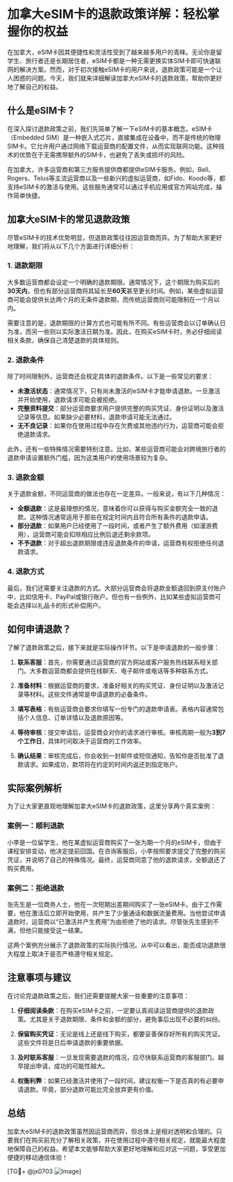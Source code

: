 # 加拿大eSIM卡的退款政策详解：轻松掌握你的权益

在加拿大，eSIM卡因其便捷性和灵活性受到了越来越多用户的青睐。无论你是留学生、旅行者还是长期居住者，eSIM卡都是一种无需更换实体SIM卡即可快速联网的解决方案。然而，对于初次接触eSIM卡的用户来说，退款政策可能是一个让人困惑的问题。今天，我们就来详细解读加拿大eSIM卡的退款政策，帮助你更好地了解自己的权益。

## 什么是eSIM卡？

在深入探讨退款政策之前，我们先简单了解一下eSIM卡的基本概念。eSIM卡（Embedded SIM）是一种嵌入式芯片，直接集成在设备中，而不是传统的物理SIM卡。它允许用户通过网络下载运营商的配置文件，从而实现联网功能。这种技术的优势在于无需携带额外的SIM卡，也避免了丢失或损坏的风险。

在加拿大，许多运营商和第三方服务提供商都提供eSIM卡服务。例如，Bell、Rogers、Telus等主流运营商以及一些新兴的虚拟运营商，如Fido、Koodo等，都支持eSIM卡的激活与使用。这些服务通常可以通过手机应用或官方网站完成，操作简单快捷。

## 加拿大eSIM卡的常见退款政策

尽管eSIM卡的技术优势明显，但退款政策往往因运营商而异。为了帮助大家更好地理解，我们将从以下几个方面进行详细分析：

### 1. **退款期限**
大多数运营商都会设定一个明确的退款期限。通常情况下，这个期限为购买后的**30天内**，但也有部分运营商将其延长至**60天**甚至更长时间。例如，某些虚拟运营商可能会提供长达两个月的无条件退款期，而传统运营商则可能限制在一个月以内。

需要注意的是，退款期限的计算方式也可能有所不同。有些运营商会以订单确认日为准，而另一些则以实际激活日期为准。因此，在购买eSIM卡时，务必仔细阅读相关条款，确保自己清楚退款的具体规则。

### 2. **退款条件**
除了时间限制外，运营商还会规定具体的退款条件。以下是一些常见的要求：

- **未激活状态**：通常情况下，只有尚未激活的eSIM卡才能申请退款。一旦激活并开始使用，退款请求可能会被拒绝。
- **完整资料提交**：部分运营商要求用户提供完整的购买凭证、身份证明以及激活记录等信息。如果缺少必要材料，退款申请可能无法通过。
- **无不良记录**：如果你在使用过程中存在欠费或其他违约行为，运营商可能会拒绝退款请求。

此外，还有一些特殊情况需要特别注意。比如，某些运营商可能会对跨境旅行者的退款申请设置额外门槛，因为这类用户的使用场景较为复杂。

### 3. **退款金额**
关于退款金额，不同运营商的做法也存在一定差异。一般来说，有以下几种情况：

- **全额退款**：这是最理想的情况，意味着你可以获得与购买金额完全一致的退款。这种情况通常适用于那些在规定时间内且符合所有条件的退款申请。
- **部分退款**：如果用户已经使用了一段时间，或者产生了额外费用（如漫游费用），运营商可能会扣除相应比例后退还剩余款项。
- **不予退款**：对于超出退款期限或违反退款条件的申请，运营商有权拒绝任何退款请求。

### 4. **退款方式**
最后，我们还需要关注退款的方式。大部分运营商会将退款金额退回到原支付账户中，比如信用卡、PayPal或银行账户。但也有一些例外，比如某些虚拟运营商可能会选择以礼品卡的形式补偿用户。

## 如何申请退款？

了解了退款政策之后，接下来就是实际操作环节。以下是申请退款的一般步骤：

1. **联系客服**：首先，你需要通过运营商的官方网站或客户服务热线联系相关部门。大多数运营商都会提供在线聊天、电子邮件或电话等多种联系方式。
   
2. **准备材料**：根据运营商的要求，准备好相关的购买凭证、身份证明以及激活记录等材料。这些文件通常是申请退款的必备条件。

3. **填写表格**：有些运营商会要求你填写一份专门的退款申请表。表格内容通常包括个人信息、订单详情以及退款原因等。

4. **等待审核**：提交申请后，运营商会对你的请求进行审核。审核周期一般为**3到7个工作日**，具体时间取决于运营商的工作效率。

5. **确认结果**：审核完成后，你会收到一封邮件或短信通知，告知你是否批准了退款请求。如果成功，款项将在约定的时间内返还到指定账户。

## 实际案例解析

为了让大家更直观地理解加拿大eSIM卡的退款政策，这里分享两个真实案例：

### 案例一：顺利退款
小李是一位留学生，他在某虚拟运营商购买了一张为期一个月的eSIM卡，但由于课程安排变动，他决定提前回国。在咨询客服后，小李按照要求提交了完整的购买凭证，并说明了自己的特殊情况。最终，运营商同意了他的退款请求，全额退还了购买费用。

### 案例二：拒绝退款
张先生是一位商务人士，他在一次短期出差期间购买了一张eSIM卡。由于工作需要，他在激活后立即开始使用，并产生了少量通话和数据流量费用。当他尝试申请退款时，运营商以“已激活并产生费用”为由拒绝了他的请求。尽管张先生感到不满，但他只能接受这一结果。

这两个案例充分展示了退款政策的实际执行情况。从中可以看出，能否成功退款很大程度上取决于是否严格遵守相关规定。

## 注意事项与建议

在讨论完退款政策之后，我们还需要提醒大家一些重要的注意事项：

1. **仔细阅读条款**：在购买eSIM卡之前，一定要认真阅读运营商提供的退款政策。尤其是关于退款期限、条件和金额的部分，避免事后出现不必要的纠纷。

2. **保留购买凭证**：无论是线上还是线下购买，都要妥善保存好所有的购买凭证。这些文件将是日后申请退款的重要依据。

3. **及时联系客服**：一旦发现需要退款的情况，应尽快联系运营商的客服部门。越早提出申请，成功的可能性越大。

4. **权衡利弊**：如果已经激活并使用了一段时间，建议权衡一下是否真的有必要申请退款。毕竟，部分退款可能比完全放弃更有价值。

## 总结

加拿大eSIM卡的退款政策虽然因运营商而异，但总体上是相对透明和合理的。只要我们在购买前充分了解相关政策，并在使用过程中遵守相关规定，就能最大程度地保障自己的权益。希望本文能够帮助大家更好地理解和应对这一问题，享受更加便捷的移动通信体验！

[TG💪+ @jx0703 ![Image](https://github.com/user-attachments/assets/dbca1d08-cadb-493c-b0ec-ad6f7a83f270)]